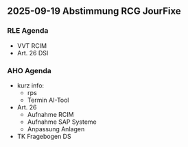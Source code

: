 ## 2025-09-19 Abstimmung RCG JourFixe
### RLE Agenda
- VVT RCIM
- Art. 26 DSI
### AHO Agenda
- kurz info:
    - rps
    - Termin AI-Tool
- Art. 26
    - Aufnahme RCIM
    - Aufnahme SAP Systeme
    - Anpassung Anlagen
- TK Fragebogen DS